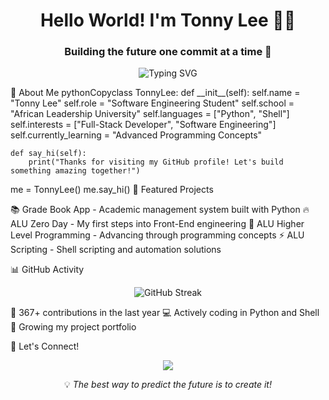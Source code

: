 <h1 align="center">Hello World! I'm Tonny Lee 👨‍💻</h1>
<h3 align="center">Building the future one commit at a time 🚀</h3>
<p align="center">
  <img src="https://readme-typing-svg.herokuapp.com?font=Fira+Code&pause=1000&color=2E9EFF&center=true&vCenter=true&width=435&lines=Software+Engineering+Student;Front+End+Developer+in+Training;Passionate+about+Technology;Always+Learning+%F0%9F%8C%B1" alt="Typing SVG" />
</p>
💫 About Me
pythonCopyclass TonnyLee:
    def __init__(self):
        self.name = "Tonny Lee"
        self.role = "Software Engineering Student"
        self.school = "African Leadership University"
        self.languages = ["Python", "Shell"]
        self.interests = ["Full-Stack Developer", "Software Engineering"]
        self.currently_learning = "Advanced Programming Concepts"
        
    def say_hi(self):
        print("Thanks for visiting my GitHub profile! Let's build something amazing together!")

me = TonnyLee()
me.say_hi()
🌟 Featured Projects

📚 Grade Book App - Academic management system built with Python
🔥 ALU Zero Day - My first steps into Front-End engineering
🚀 ALU Higher Level Programming - Advancing through programming concepts
⚡ ALU Scripting - Shell scripting and automation solutions

📊 GitHub Activity
<p align="center">
  <img src="https://github-readme-streak-stats.herokuapp.com/?user=TonnyleeM&theme=tokyonight" alt="GitHub Streak"/>
</p>

🎯 367+ contributions in the last year
💻 Actively coding in Python and Shell
🌱 Growing my project portfolio

🤝 Let's Connect!
<p align="center">
  <a href="https://instagram.com/_tonylee.m_">
    <img src="https://img.shields.io/badge/Instagram-%23E4405F.svg?style=for-the-badge&logo=Instagram&logoColor=white"/>
  </a>
</p>

<p align="center">💡 <i>The best way to predict the future is to create it!</i></p>
